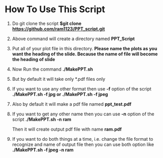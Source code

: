# How To Use This Script
1. Do git clone the script
	**$git clone https://github.com/ram1123/PPT_script.git**

2. Above command will create a directory named **PPT_Script**

3. Put all of your plot file in this directory. **Please name the plots as you want the heading of the slide. Because the name of file will become the heading of slide**

4. Now Run the command
	**./MakePPT.sh**

5. But by default it will take only \*.pdf files only

6. If you want to use any other format then use **-f** option of the script
	**./MakePPT.sh -f jpg
	or
	./MakePPT.sh -f jpeg**

7. Also by default it will make a pdf file named **ppt_test.pdf**
8. If you want to get any other name then you can use **-n** option of the script
	**./MakePPT.sh -n ram**
	
   Then it will create output pdf file with name **ram.pdf**

9. If you want to do both things at a time, i.e. change the file format to recognize and name of output file then you can use both option like
	**./MakePPT.sh -f jpeg -n ram**

